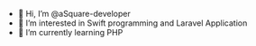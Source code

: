 - 👋 Hi, I’m @aSquare-developer
- 👀 I’m interested in Swift programming and Laravel Application
- 🌱 I’m currently learning PHP

<!---
aSquare-developer/aSquare-developer is a ✨ special ✨ repository because its `README.md` (this file) appears on your GitHub profile.
You can click the Preview link to take a look at your changes.
--->
